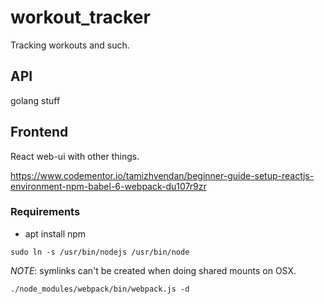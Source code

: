 # workout_tracker
Tracking workouts and such.

## API

golang stuff

## Frontend

React web-ui with other things.

https://www.codementor.io/tamizhvendan/beginner-guide-setup-reactjs-environment-npm-babel-6-webpack-du107r9zr

### Requirements

* apt install npm

```
sudo ln -s /usr/bin/nodejs /usr/bin/node
```

*NOTE*: symlinks can't be created when doing shared mounts on OSX.

```
./node_modules/webpack/bin/webpack.js -d
```
